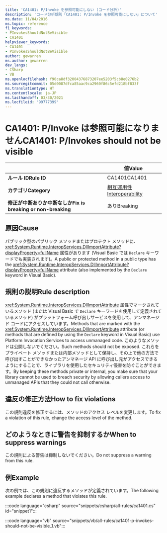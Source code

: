 ```yaml
---
title: 'CA1401: P/Invoke を参照可能にしない (コード分析)'
description: 'コード分析規則「CA1401: P/Invoke を参照可能にしない」について'
ms.date: 11/04/2016
ms.topic: reference
f1_keywords:
- PInvokesShouldNotBeVisible
- CA1401
helpviewer_keywords:
- CA1401
- PInvokesShouldNotBeVisible
author: gewarren
ms.author: gewarren
dev_langs:
- CSharp
- VB
ms.openlocfilehash: f90ca8df32004376873207ee5203f5cb8e0276b2
ms.sourcegitcommit: 05d0087dfca85aac9ca2960f86c5efd218bf833f
ms.translationtype: HT
ms.contentlocale: ja-JP
ms.lasthandoff: 03/30/2021
ms.locfileid: "99777399"
---
```

# <a name="ca1401-pinvokes-should-not-be-visible"></a><span data-ttu-id="ad5af-103">CA1401: P/Invoke は参照可能になりません</span><span class="sxs-lookup"><span data-stu-id="ad5af-103">CA1401: P/Invokes should not be visible</span></span>

|                                     | <span data-ttu-id="ad5af-104">値</span><span class="sxs-lookup"><span data-stu-id="ad5af-104">Value</span></span>                      |
|-------------------------------------|----------------------------|
| <span data-ttu-id="ad5af-105">**ルール ID**</span><span class="sxs-lookup"><span data-stu-id="ad5af-105">**Rule ID**</span></span>                          | <span data-ttu-id="ad5af-106">CA1401</span><span class="sxs-lookup"><span data-stu-id="ad5af-106">CA1401</span></span>                     |
| <span data-ttu-id="ad5af-107">**カテゴリ**</span><span class="sxs-lookup"><span data-stu-id="ad5af-107">**Category**</span></span>                        | [<span data-ttu-id="ad5af-108">相互運用性</span><span class="sxs-lookup"><span data-stu-id="ad5af-108">Interoperability</span></span>](interoperability-warnings.md) |
| <span data-ttu-id="ad5af-109">**修正が中断ありか中断なしか**</span><span class="sxs-lookup"><span data-stu-id="ad5af-109">**Fix is breaking or non-breaking**</span></span> | <span data-ttu-id="ad5af-110">あり</span><span class="sxs-lookup"><span data-stu-id="ad5af-110">Breaking</span></span>                   |

## <a name="cause"></a><span data-ttu-id="ad5af-111">原因</span><span class="sxs-lookup"><span data-stu-id="ad5af-111">Cause</span></span>

<span data-ttu-id="ad5af-112">パブリック型のパブリック メソッドまたはプロテクト メソッドに、<xref:System.Runtime.InteropServices.DllImportAttribute?displayProperty=fullName> 属性があります (Visual Basic では `Declare` キーワードでも実装されます)。</span><span class="sxs-lookup"><span data-stu-id="ad5af-112">A public or protected method in a public type has the <xref:System.Runtime.InteropServices.DllImportAttribute?displayProperty=fullName> attribute (also implemented by the `Declare` keyword in Visual Basic).</span></span>

## <a name="rule-description"></a><span data-ttu-id="ad5af-113">規則の説明</span><span class="sxs-lookup"><span data-stu-id="ad5af-113">Rule description</span></span>

<span data-ttu-id="ad5af-114"><xref:System.Runtime.InteropServices.DllImportAttribute> 属性でマークされているメソッド (または Visual Basic で `Declare` キーワードを使用して定義されているメソッド) がプラットフォーム呼び出しサービスを使用して、アンマネージド コードにアクセスしています。</span><span class="sxs-lookup"><span data-stu-id="ad5af-114">Methods that are marked with the <xref:System.Runtime.InteropServices.DllImportAttribute> attribute (or methods that are defined by using the `Declare` keyword in Visual Basic) use Platform Invocation Services to access unmanaged code.</span></span> <span data-ttu-id="ad5af-115">このようなメソッドは公開しないでください。</span><span class="sxs-lookup"><span data-stu-id="ad5af-115">Such methods should not be exposed.</span></span> <span data-ttu-id="ad5af-116">これらをプライベート メソッドまたは内部メソッドとして保持し、その上で他の方法で呼び出すことができなかったアンマネージ API に呼び出し元がアクセスできるようにすることで、ライブラリを使用したセキュリティ侵害を防ぐことができます。</span><span class="sxs-lookup"><span data-stu-id="ad5af-116">By keeping these methods private or internal, you make sure that your library cannot be used to breach security by allowing callers access to unmanaged APIs that they could not call otherwise.</span></span>

## <a name="how-to-fix-violations"></a><span data-ttu-id="ad5af-117">違反の修正方法</span><span class="sxs-lookup"><span data-stu-id="ad5af-117">How to fix violations</span></span>

<span data-ttu-id="ad5af-118">この規則違反を修正するには、メソッドのアクセス レベルを変更します。</span><span class="sxs-lookup"><span data-stu-id="ad5af-118">To fix a violation of this rule, change the access level of the method.</span></span>

## <a name="when-to-suppress-warnings"></a><span data-ttu-id="ad5af-119">どのようなときに警告を抑制するか</span><span class="sxs-lookup"><span data-stu-id="ad5af-119">When to suppress warnings</span></span>

<span data-ttu-id="ad5af-120">この規則による警告は抑制しないでください。</span><span class="sxs-lookup"><span data-stu-id="ad5af-120">Do not suppress a warning from this rule.</span></span>

## <a name="example"></a><span data-ttu-id="ad5af-121">例</span><span class="sxs-lookup"><span data-stu-id="ad5af-121">Example</span></span>

<span data-ttu-id="ad5af-122">次の例では、この規則に違反するメソッドが定義されています。</span><span class="sxs-lookup"><span data-stu-id="ad5af-122">The following example declares a method that violates this rule.</span></span>

:::code language="csharp" source="snippets/csharp/all-rules/ca1401.cs" id="snippet1":::

:::code language="vb" source="snippets/vb/all-rules/ca1401-p-invokes-should-not-be-visible_1.vb":::
